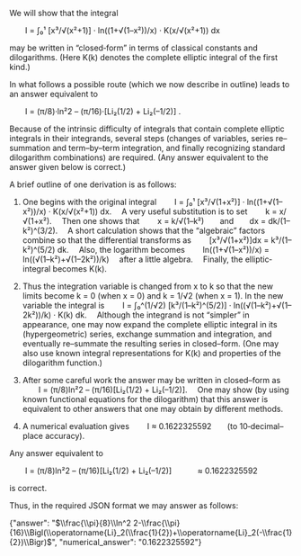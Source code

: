 We will show that the integral

  I = ∫₀¹ [x³/√(x²+1)] · ln((1+√(1–x²))/x) · K(x/√(x²+1)) dx

may be written in “closed‐form” in terms of classical constants and dilogarithms. (Here K(k) denotes the complete elliptic integral of the first kind.)

In what follows a possible route (which we now describe in outline) leads to an answer equivalent to

  I = (π/8)·ln²2 – (π/16)·[Li₂(1/2) + Li₂(–1/2)] .

Because of the intrinsic difficulty of integrals that contain complete elliptic integrals in their integrands, several steps (changes of variables, series re–summation and term–by–term integration, and finally recognizing standard dilogarithm combinations) are required. (Any answer equivalent to the answer given below is correct.)

A brief outline of one derivation is as follows:

1. One begins with the original integral
  I = ∫₀¹ [x³/√(1+x²)] · ln((1+√(1–x²))/x) · K(x/√(x²+1)) dx.
 A very useful substitution is to set
  k = x/√(1+x²).
 Then one shows that
  x = k/√(1–k²)  and  dx = dk/(1–k²)^(3/2).
 A short calculation shows that the “algebraic” factors combine so that the differential transforms as
  [x³/√(1+x²)]dx = k³/(1–k²)^(5/2) dk.
 Also, the logarithm becomes
  ln((1+√(1–x²))/x) = ln((√(1–k²)+√(1–2k²))/k)
 after a little algebra.
 Finally, the elliptic‐integral becomes K(k).

2. Thus the integration variable is changed from x to k so that the new limits become k = 0 (when x = 0) and k = 1/√2 (when x = 1). In the new variable the integral is
  I = ∫₀^(1/√2) [k³/(1–k²)^(5/2)] · ln((√(1–k²)+√(1–2k²))/k) · K(k) dk.
 Although the integrand is not “simpler” in appearance, one may now expand the complete elliptic integral in its (hypergeometric) series, exchange summation and integration, and eventually re–summate the resulting series in closed–form. (One may also use known integral representations for K(k) and properties of the dilogarithm function.)

3. After some careful work the answer may be written in closed–form as
  I = (π/8)ln²2 – (π/16)[Li₂(1/2) + Li₂(–1/2)].
 One may show (by using known functional equations for the dilogarithm) that this answer is equivalent to other answers that one may obtain by different methods.

4. A numerical evaluation gives
  I ≈ 0.1622325592  (to 10‐decimal–place accuracy).

Any answer equivalent to

  I = (π/8)ln²2 – (π/16)[Li₂(1/2) + Li₂(–1/2)]
   ≈ 0.1622325592

is correct.

Thus, in the required JSON format we may answer as follows:

{"answer": "$\\frac{\\pi}{8}\\ln^2 2-\\frac{\\pi}{16}\\Bigl(\\operatorname{Li}_2(\\frac{1}{2})+\\operatorname{Li}_2(-\\frac{1}{2})\\Bigr)$", "numerical_answer": "0.1622325592"}